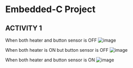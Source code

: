 # Embedded-C Project

## ACTIVITY 1
When both heater and button sensor is OFF
![image](https://user-images.githubusercontent.com/80700297/116536859-19eeab80-a903-11eb-9e9b-9d6633ed26ea.PNG)

When both heater is ON but button sensor is OFF
![image](https://user-images.githubusercontent.com/80700297/116536777-f88dbf80-a902-11eb-9c0d-6170dc34fbda.PNG)

When both heater and button sensor is ON
![image](https://user-images.githubusercontent.com/80700297/116535169-0c382680-a901-11eb-94c4-8eda1b208c60.PNG)

